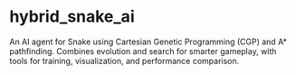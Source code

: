 # hybrid_snake_ai
An AI agent for Snake using Cartesian Genetic Programming (CGP) and A* pathfinding. Combines evolution and search for smarter gameplay, with tools for training, visualization, and performance comparison.
